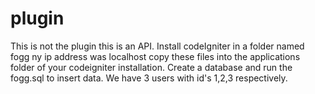 # plugin
This is not the plugin this is an API.
Install codeIgniter in a folder named fogg ny ip address was localhost copy these files into the applications folder of your  codeigniter installation.
Create a database and run the fogg.sql to insert data.
We have 3 users with id's 1,2,3 respectively.
